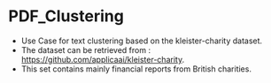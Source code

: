 # PDF_Clustering
- Use Case for text clustering based on the kleister-charity dataset.
- The dataset can be retrieved from : https://github.com/applicaai/kleister-charity.
- This set contains mainly financial reports from British charities.
